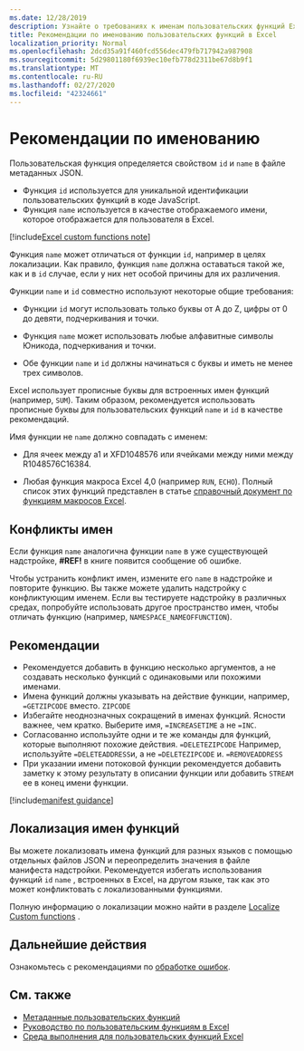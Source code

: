 ```yaml
---
ms.date: 12/28/2019
description: Узнайте о требованиях к именам пользовательских функций Excel и Избегайте распространенных ловушек именования.
title: Рекомендации по именованию пользовательских функций в Excel
localization_priority: Normal
ms.openlocfilehash: 2dcd35a91f460fcd556dec479fb717942a987908
ms.sourcegitcommit: 5d29801180f6939ec10efb778d2311be67d8b9f1
ms.translationtype: MT
ms.contentlocale: ru-RU
ms.lasthandoff: 02/27/2020
ms.locfileid: "42324661"
---
```

# <a name="naming-guidelines"></a>Рекомендации по именованию

Пользовательская функция определяется свойством `id` и `name` в файле метаданных JSON.

- Функция `id` используется для уникальной идентификации пользовательских функций в коде JavaScript.
- Функция `name` используется в качестве отображаемого имени, которое отображается для пользователя в Excel.

[!include[Excel custom functions note](../includes/excel-custom-functions-note.md)]

Функция `name` может отличаться от функции `id`, например в целях локализации. Как правило, функция `name` должна оставаться такой же, как и в `id` случае, если у них нет особой причины для их различения.

Функции `name` и `id` совместно используют некоторые общие требования:

- Функции `id` могут использовать только буквы от A до Z, цифры от 0 до девяти, подчеркивания и точки.

- Функция `name` может использовать любые алфавитные символы Юникода, подчеркивания и точки.

- Обе функции `name` и `id` должны начинаться с буквы и иметь не менее трех символов.

Excel использует прописные буквы для встроенных имен функций (например, `SUM`). Таким образом, рекомендуется использовать прописные буквы для пользовательских функций `name` и `id` в качестве рекомендаций.

Имя функции не `name` должно совпадать с именем:

- Для ячеек между a1 и XFD1048576 или ячейками между ними между R1048576C16384.

- Любая функция макроса Excel 4,0 (например `RUN`, `ECHO`).  Полный список этих функций представлен в статье [справочный документ по функциям макросов Excel](https://d13ot9o61jdzpp.cloudfront.net/files/Excel%204.0%20Macro%20Functions%20Reference.pdf).

## <a name="naming-conflicts"></a>Конфликты имен

Если функция `name` аналогична функции `name` в уже существующей надстройке, **#REF!** в книге появится сообщение об ошибке.

Чтобы устранить конфликт имен, измените его `name` в надстройке и повторите функцию. Вы также можете удалить надстройку с конфликтующим именем. Если вы тестируете надстройку в различных средах, попробуйте использовать другое пространство имен, чтобы отличать функцию (например, `NAMESPACE_NAMEOFFUNCTION`).

## <a name="best-practices"></a>Рекомендации

- Рекомендуется добавить в функцию несколько аргументов, а не создавать несколько функций с одинаковыми или похожими именами.
- Имена функций должны указывать на действие функции, например, `=GETZIPCODE` вместо. `ZIPCODE`
- Избегайте неоднозначных сокращений в именах функций. Ясности важнее, чем кратко. Выберите имя, `=INCREASETIME` а не `=INC`.
- Согласованно используйте одни и те же команды для функций, которые выполняют похожие действия. `=DELETEZIPCODE` Например, используйте `=DELETEADDRESS`и, а не `=DELETEZIPCODE` и. `=REMOVEADDRESS`
- При указании имени потоковой функции рекомендуется добавить заметку к этому результату в описании функции или добавить `STREAM` ее в конец имени функции.

[!include[manifest guidance](../includes/manifest-guidance.md)]

## <a name="localizing-function-names"></a>Локализация имен функций

Вы можете локализовать имена функций для разных языков с помощью отдельных файлов JSON и переопределить значения в файле манифеста надстройки. Рекомендуется избегать использования функций `id` `name` , встроенных в Excel, на другом языке, так как это может конфликтовать с локализованными функциями.

Полную информацию о локализации можно найти в разделе [Localize Custom functions](custom-functions-localize.md) .

## <a name="next-steps"></a>Дальнейшие действия
Ознакомьтесь с рекомендациями по [обработке ошибок](custom-functions-errors.md).

## <a name="see-also"></a>См. также

* [Метаданные пользовательских функций](custom-functions-json.md)
* [Руководство по пользовательским функциям в Excel](../tutorials/excel-tutorial-create-custom-functions.md)
* [Среда выполнения для пользовательских функций Excel](custom-functions-runtime.md)

